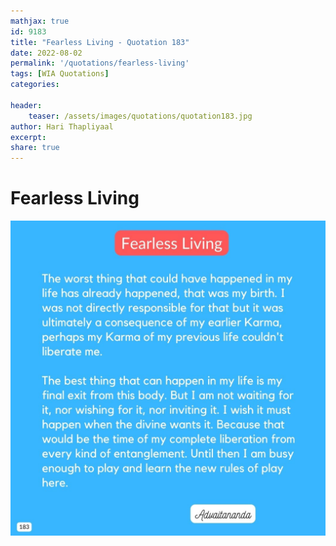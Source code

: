 ```yaml
---
mathjax: true
id: 9183
title: "Fearless Living - Quotation 183"
date: 2022-08-02
permalink: '/quotations/fearless-living'
tags: [WIA Quotations] 
categories: 

header:
    teaser: /assets/images/quotations/quotation183.jpg
author: Hari Thapliyaal 
excerpt:
share: true 
---
```


# Fearless Living

![Fearless Living](/assets/images/quotations/quotation183.jpg)
